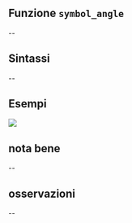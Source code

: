 ## Funzione `symbol_angle`

--

## Sintassi

--

## Esempi

<img src="/img/variabili/symbol_angle/symbol_angle1.png">

## nota bene

--

## osservazioni

--